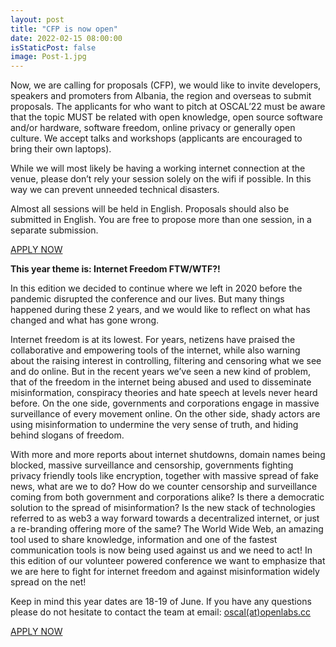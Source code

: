 ```yaml
---
layout: post
title: "CFP is now open"
date: 2022-02-15 08:00:00
isStaticPost: false
image: Post-1.jpg
---
```


Now, we are calling for proposals (CFP), we would like to invite developers, speakers and promoters from Albania, the region and overseas to submit proposals. The applicants for who want to pitch at OSCAL’22 must be aware that the topic MUST be related with open knowledge, open source software and/or hardware, software freedom, online privacy or generally open culture. We accept talks and workshops (applicants are encouraged to bring their own laptops).

While we will most likely be having a working internet connection at the venue, please don’t rely your session solely on the wifi if possible. In this way we can prevent unneeded technical disasters.

Almost all sessions will be held in English. Proposals should also be submitted in English. You are free to propose more than one session, in a separate submission.

<p class="text-center">
<a href="https://osc.al/cfp" class="btn btn-primary waves-effect waves-button waves-light waves-float">APPLY NOW</a>
</p>

**This year theme is: Internet Freedom FTW/WTF?!**

In this edition we decided to continue where we left in 2020 before the pandemic disrupted the conference and our lives. But many things happened during these 2 years, and we would like to reflect on what has changed and what has gone wrong.

Internet freedom is at its lowest. For years, netizens have praised the collaborative and empowering tools of the internet, while also warning about the raising interest in controlling, filtering and censoring what we see and do online. But in the recent years we’ve seen a new kind of problem, that of the freedom in the internet being abused and used to disseminate misinformation, conspiracy theories and hate speech at levels never heard before. On the one side, governments and corporations engage in massive surveillance of every movement online. On the other side, shady actors are using misinformation to undermine the very sense of truth, and hiding behind slogans of freedom.

With more and more reports about internet shutdowns, domain names being blocked, massive surveillance and censorship, governments fighting privacy friendly tools like encryption, together with massive spread of fake news, what are we to do? How do we counter censorship and surveillance coming from both government and corporations alike? Is there a democratic solution to the spread of misinformation? Is the new stack of technologies referred to as web3 a way forward towards a decentralized internet, or just a re-branding offering more of the same? The World Wide Web, an amazing tool used to share knowledge, information and one of the fastest communication tools is now being used against us and we need to act! In this edition of our volunteer powered conference we want to emphasize that we are here to fight for internet freedom and against misinformation widely spread on the net!

Keep in mind this year dates are 18-19 of June. If you have any questions please do not hesitate to contact the team at email: [oscal(at)openlabs.cc](mailto:oscal@openlabs.cc)

<p class="text-center">
<a href="https://osc.al/cfp" class="btn btn-primary waves-effect waves-button waves-light waves-float">APPLY NOW</a>
</p>

